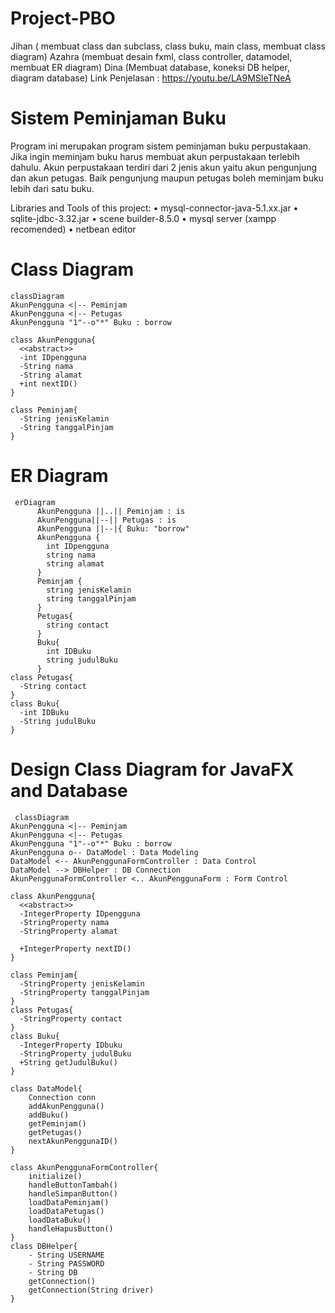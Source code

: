 # Project-PBO
Jihan ( membuat class dan subclass, class buku, main class, membuat class diagram)
Azahra (membuat desain fxml, class controller, datamodel, membuat ER diagram)
Dina (Membuat database, koneksi DB helper, diagram database)
Link Penjelasan : https://youtu.be/LA9MSIeTNeA

# Sistem Peminjaman Buku
Program ini merupakan program sistem peminjaman buku perpustakaan. 
Jika ingin meminjam buku harus membuat akun perpustakaan terlebih dahulu. 
Akun perpustakaan terdiri dari 2 jenis akun yaitu akun pengunjung dan akun petugas. 
Baik pengunjung maupun petugas boleh meminjam buku lebih dari satu buku.

Libraries and Tools of this project:
•	mysql-connector-java-5.1.xx.jar 
•	sqlite-jdbc-3.32.jar 
•	scene builder-8.5.0 
•	mysql server (xampp recomended) 
•	netbean editor


# Class Diagram
    classDiagram
    AkunPengguna <|-- Peminjam
    AkunPengguna <|-- Petugas
    AkunPengguna "1"--o"*" Buku : borrow
    
    class AkunPengguna{
      <<abstract>>
      -int IDpengguna
      -String nama
      -String alamat
      +int nextID()
    }
    
    class Peminjam{
      -String jenisKelamin
      -String tanggalPinjam
    }
    
# ER Diagram
     erDiagram
          AkunPengguna ||..|| Peminjam : is
          AkunPengguna||--|| Petugas : is
          AkunPengguna ||--|{ Buku: "borrow"
          AkunPengguna {
            int IDpengguna
            string nama
            string alamat
          }
          Peminjam {
            string jenisKelamin
            string tanggalPinjam
          }
          Petugas{
            string contact
          }
          Buku{
            int IDBuku
            string judulBuku
          }
    class Petugas{
      -String contact
    }
    class Buku{
      -int IDBuku
      -String judulBuku
    } 
    
   # Design Class Diagram for JavaFX and Database
     classDiagram
    AkunPengguna <|-- Peminjam
    AkunPengguna <|-- Petugas
    AkunPengguna "1"--o"*" Buku : borrow
    AkunPengguna o-- DataModel : Data Modeling
    DataModel <-- AkunPenggunaFormController : Data Control
    DataModel --> DBHelper : DB Connection
    AkunPenggunaFormController <.. AkunPenggunaForm : Form Control      

    class AkunPengguna{
      <<abstract>>
      -IntegerProperty IDpengguna
      -StringProperty nama
      -StringProperty alamat
      
      +IntegerProperty nextID()
    }
    
    class Peminjam{
      -StringProperty jenisKelamin
      -StringProperty tanggalPinjam
    }
    class Petugas{
      -StringProperty contact
    }
    class Buku{
      -IntegerProperty IDbuku
      -StringProperty judulBuku
      +String getJudulBuku()
    }

    class DataModel{
        Connection conn
        addAkunPengguna()
        addBuku()
        getPeminjam()
        getPetugas()
        nextAkunPenggunaID()
    }

    class AkunPenggunaFormController{
        initialize()
        handleButtonTambah()
        handleSimpanButton()
        loadDataPeminjam()
        loadDataPetugas()
        loadDataBuku()
        handleHapusButton()
    }
    class DBHelper{
        - String USERNAME
        - String PASSWORD
        - String DB
        getConnection()
        getConnection(String driver)
    }

